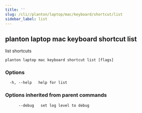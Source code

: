 ```yaml
---
title: ''
slug: /cli//planton/laptop/mac/keyboard/shortcut/list
sidebar_label: list
---
```

## planton laptop mac keyboard shortcut list

list shortcuts

```
planton laptop mac keyboard shortcut list [flags]
```

### Options

```
  -h, --help   help for list
```

### Options inherited from parent commands

```
      --debug   set log level to debug
```

